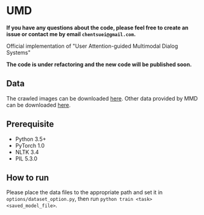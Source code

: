 # UMD

**If you have any questions about the code, please feel free to create an issue or contact me by email `chentsuei@gmail.com`.**

Official implementation of "User Attention-guided Multimodal Dialog Systems"

**The code is under refactoring and the new code will be published soon.**

## Data

The crawled images can be downloaded [here](https://icloud.qd.sdu.edu.cn:7777/#/link/5019AA633FE05A348F8C1D2E1A4A7087). Other data provided by MMD can be downloaded [here](https://drive.google.com/drive/folders/1JOGHzideeAsmykMUQD3z7aGFg-M4QlE2?usp=sharing).

## Prerequisite

- Python 3.5+
- PyTorch 1.0
- NLTK 3.4
- PIL 5.3.0

## How to run

Please place the data files to the appropriate path and set it in `options/dataset_option.py`, then run `python train <task> <saved_model_file>`.
